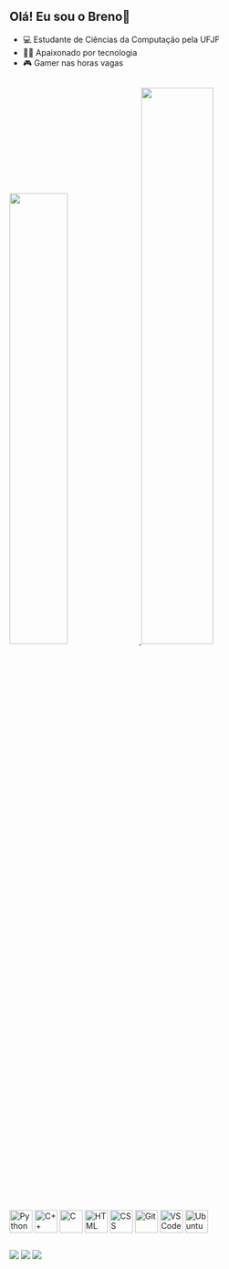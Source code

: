 ## Olá! Eu sou o Breno👋

- 💻 Estudante de Ciências da Computação pela UFJF
- 🧑‍💻 Apaixonado por tecnologia 
- 🎮 Gamer nas horas vagas
## 

<div>
  <a href="https://github.com/brenolino">
    <img width="45%" src="https://github-readme-stats.vercel.app/api?username=brenolino&show_icons=true&theme=tokyonight"/>
    <img width="50%" src="https://github-readme-stats.vercel.app/api/top-langs/?username=brenolino&layout=compact&theme=tokyonight&hide_progress=false"/>
  </a>
</div>
<br>
<div style="display: inline-block;">
  <img align="center" alt="Python" height="40" weight="40" src="https://cdn.jsdelivr.net/gh/devicons/devicon/icons/python/python-original.svg" style="pointer-events: none;">
  <img align="center" alt="C++" height="40" weight="40" src="https://cdn.jsdelivr.net/gh/devicons/devicon/icons/cplusplus/cplusplus-original.svg" style="pointer-events: none;">
  <img align="center" alt="C" height="40" weight="40" src="https://cdn.jsdelivr.net/gh/devicons/devicon/icons/c/c-original.svg" style="pointer-events: none;">
  <img align="center" alt="HTML" height="40" weight="40" src="https://cdn.jsdelivr.net/gh/devicons/devicon/icons/html5/html5-original.svg" style="pointer-events: none;">
  <img align="center" alt="CSS" height="40" weight="40" src="https://cdn.jsdelivr.net/gh/devicons/devicon/icons/css3/css3-original.svg" style="pointer-events: none;">
  <img align="center" alt="Git" height="40" weight="40" src="https://cdn.jsdelivr.net/gh/devicons/devicon/icons/git/git-original.svg" style="pointer-events: none;">
  <img align="center" alt="VSCode" height="40" weight="40" src="https://cdn.jsdelivr.net/gh/devicons/devicon/icons/vscode/vscode-original.svg" style="pointer-events: none;">
  <img align="center" alt="Ubuntu" height="40" weight="40" src="https://cdn.jsdelivr.net/gh/devicons/devicon/icons/ubuntu/ubuntu-plain.svg" style="pointer-events: none;">
</div>

##

<div>
  <a href="mailto:brenolinoprado@gmail.com" target="_blank"><img src="https://img.shields.io/badge/Gmail-D14836?style=for-the-badge&logo=gmail&logoColor=white" target="_blank"></a>
  <a href="https://www.linkedin.com/in/brenolino/" target="_blank"><img src="https://img.shields.io/badge/LinkedIn-0077B5?style=for-the-badge&logo=linkedin&logoColor=white" target="_blank"></a>
  <a href="https://www.instagram.com/brenolprado/" target="_blank"><img src="https://img.shields.io/badge/Instagram-E4405F?style=for-the-badge&logo=instagram&logoColor=white" target="_blank"></a>
</div>
